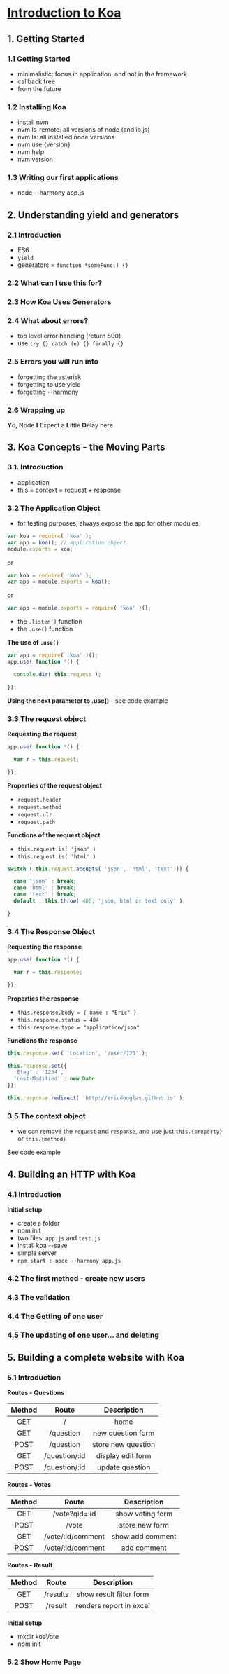 # [Introduction to Koa](http://www.pluralsight.com/courses/javascript-koa-introduction)

## 1. Getting Started

### 1.1 Getting Started

- minimalistic: focus in application, and not in the framework
- callback free
- from the future

### 1.2 Installing Koa

- install nvm
- nvm ls-remote: all versions of node (and io.js)
- nvm ls: all installed node versions
- nvm use {version}
- nvm help
- nvm version

### 1.3 Writing our first applications

- node --harmony app.js

## 2. Understanding yield and generators

### 2.1 Introduction

- ES6
- `yield`
- generators = `function *someFunc() {}`

### 2.2 What can I use this for?

### 2.3 How Koa Uses Generators

### 2.4 What about errors?

- top level error handling (return 500)
- use `try {} catch (e) {} finally {}`

### 2.5 Errors you will run into

- forgetting the asterisk
- forgetting to use yield
- forgetting --harmony

### 2.6 Wrapping up

**Y**o, Node
**I**
**E**xpect a
**L**ittle
**D**elay here

## 3. Koa Concepts - the Moving Parts

### 3.1. Introduction

- application
- this = context = request + response

### 3.2 The Application Object

- for testing purposes, always expose the app for other modules

```js
var koa = require( 'koa' );
var app = koa(); // application object
module.exports = koa;
```

or

```js
var koa = require( 'koa' );
var app = module.exports = koa();
```

or


```js
var app = module.exports = require( 'koa' )();
```

- the `.listen()` function
- the `.use()` function

**The use of `.use()`**

```js
var app = require( 'koa' )();
app.use( function *() {

  console.dir( this.request );

});
```

**Using the next parameter to .use()** - see code example

### 3.3 The request object

**Requesting the request**

```js
app.use( function *() {

  var r = this.request;

});
```

**Properties of the request object**

- `request.header`
- `request.method`
- `request.ulr`
- `request.path`

**Functions of the request object**


- `this.request.is( 'json' )`
- `this.request.is( 'html' )`

```js
switch ( this.request.accepts( 'json', 'html', 'text' )) {

  case 'json' : break;
  case 'html' : break;
  case 'text' : break;
  default : this.throw( 406, 'json, html or text only' );

}
```

### 3.4 The Response Object

**Requesting the response**

```js
app.use( function *() {

  var r = this.response;

});
```

**Properties the response**

- `this.response.body = { name : "Eric" }`
- `this.response.status = 404`
- `this.response.type = "application/json"`

**Functions the response**

```js
this.response.set( 'Location', '/user/123' );

this.response.set({
  'Etag' : '1234',
  'Last-Modified' : new Date
});

this.response.redirect( 'http://ericdouglas.github.io' );
```

### 3.5 The context object

- we can remove the `request` and `response`, and use just `this.{property}` or `this.{method}`

See code example

## 4. Building an HTTP with Koa

### 4.1 Introduction

**Initial setup**

- create a folder
- npm init
- two files: `app.js` and `test.js`
- install koa --save
- simple server
- `npm start : node --harmony app.js`

### 4.2 The first method - create new users

### 4.3 The validation

### 4.4 The Getting of one user

### 4.5 The updating of one user... and deleting

## 5. Building a complete website with Koa

### 5.1 Introduction

**Routes - Questions**

Method | Route | Description
:--:|:--:|:--:
GET | / | home
GET | /question | new question form
POST | /question | store new question
GET | /question/:id | display edit form
POST | /question/:id | update question

**Routes - Votes**

Method | Route | Description
:--:|:--:|:--:
GET | /vote?qid=:id | show voting form
POST | /vote | store new form
GET | /vote/:id/comment | show add comment
POST | /vote/:id/comment | add comment

**Routes - Result**

Method | Route | Description
:--:|:--:|:--:
GET | /results | show result filter form
POST | /result | renders report in excel

**Initial setup**

- mkdir koaVote
- npm init

### 5.2 Show Home Page


